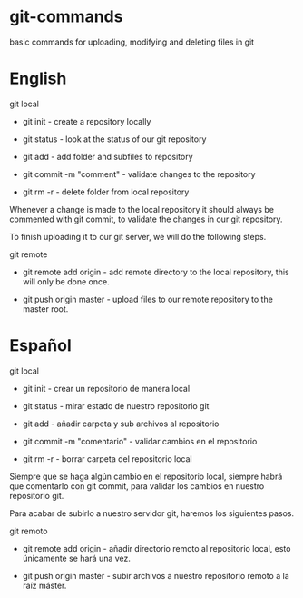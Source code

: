 # git-commands
basic commands for uploading, modifying and deleting files in git

# English

git local

- git init - create a repository locally
- git status - look at the status of our git repository
- git add <folder> - add folder and subfiles to repository
- git commit -m "comment" - validate changes to the repository

- git rm -r <folder> - delete folder from local repository

Whenever a change is made to the local repository it should always be commented with git commit, to validate the changes in our git repository.

To finish uploading it to our git server, we will do the following steps.

git remote

- git remote add origin <url of the repository> - add remote directory to the local repository, this will only be done once.

- git push origin master - upload files to our remote repository to the master root.

# Español

git local

- git init - crear un repositorio de manera local
- git status - mirar estado de nuestro repositorio git
- git add <carpeta> - añadir carpeta y sub archivos al repositorio
- git commit -m "comentario" - validar cambios en el repositorio

- git rm -r <carpeta> - borrar carpeta del repositorio local

Siempre que se haga algún cambio en el repositorio local, siempre habrá que comentarlo con git commit, para validar los cambios en nuestro repositorio git.

Para acabar de subirlo a nuestro servidor git, haremos los siguientes pasos.

git remoto

- git remote add origin <url del repositorio> - añadir directorio remoto al repositorio local, esto únicamente se hará una vez.

- git push origin master - subir archivos a nuestro repositorio remoto a la raíz máster.
